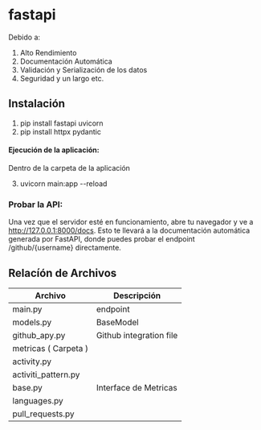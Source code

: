 # fastapi

Debido a:
1. Alto Rendimiento
2. Documentación Automática
3. Validación y Serialización de los datos
4. Seguridad y un largo etc.

## Instalación
1. pip install fastapi uvicorn 
2. pip install httpx pydantic 

#### Ejecución de la aplicación:

Dentro de la carpeta de la aplicación

3. uvicorn main:app --reload

### Probar la API:
Una vez que el servidor esté en funcionamiento, abre tu navegador y ve a http://127.0.0.1:8000/docs. Esto te llevará a la documentación automática generada por FastAPI, donde puedes probar el endpoint /github/{username} directamente.

## Relacíón de Archivos

Archivo | Descripción
--- | ---
| main.py | endpoint |  
| models.py | BaseModel |
| github_apy.py | Github integration file |
| metricas  ( Carpeta )|
| activity.py | |
| activiti_pattern.py | |
| base.py | Interface de Metricas |
| languages.py |
| pull_requests.py | 
 

